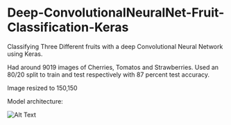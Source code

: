 # Deep-ConvolutionalNeuralNet-Fruit-Classification-Keras
Classifying Three Different fruits with a deep Convolutional Neural Network using Keras.

Had around 9019 images of Cherries, Tomatos and Strawberries. Used an 80/20 split to train and test respectively with 87 percent test accuracy. 

Image resized to 150,150

Model architecture:

![Alt Text](https://i.imgur.com/7CuOb1I.png)

